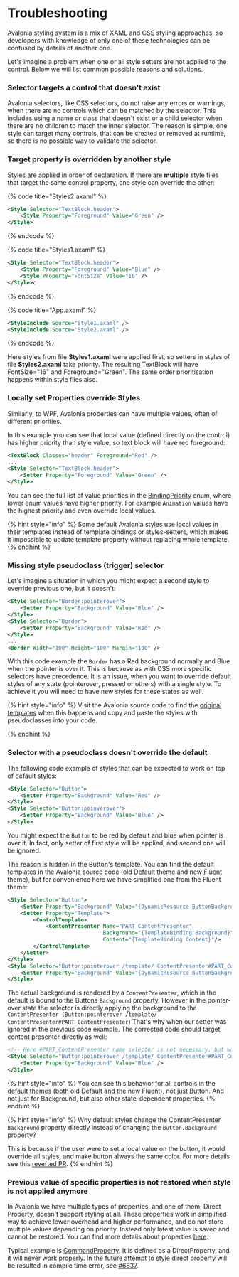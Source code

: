# Troubleshooting

Avalonia styling system is a mix of XAML and CSS styling approaches, so developers with knowledge of only one of these technologies can be confused by details of another one.

Let's imagine a problem when one or all style setters are not applied to the control. Below we will list common possible reasons and solutions.

### Selector targets a control that doesn't exist

Avalonia selectors, like CSS selectors, do not raise any errors or warnings, when there are no controls which can be matched by the selector. This includes using a name or class that doesn't exist or a child selector when there are no children to match the inner selector. The reason is simple, one style can target many controls, that can be created or removed at runtime, so there is no possible way to validate the selector.

### Target property is overridden by another style

Styles are applied in order of declaration. If there are **multiple** style files that target the same control property, one style can override the other:

{% code title="Styles2.axaml" %}
```xml
<Style Selector="TextBlock.header">
    <Style Property="Foreground" Value="Green" />
</Style>
```
{% endcode %}

{% code title="Styles1.axaml" %}
```xml
<Style Selector="TextBlock.header">
    <Style Property="Foreground" Value="Blue" />
    <Style Property="FontSize" Value="16" />
</Style>c
```
{% endcode %}

{% code title="App.axaml" %}
```xml
<StyleInclude Source="Style1.axaml" />
<StyleInclude Source="Style2.axaml" />
```
{% endcode %}

Here styles from file **Styles1.axaml** were applied first, so setters in styles of file **Styles2.axaml** take priority. The resulting TextBlock will have FontSize="16" and Foreground="Green". The same order prioritisation happens within style files also.

### Locally set Properties override Styles

Similarly, to WPF, Avalonia properties can have multiple values, often of different priorities.&#x20;

In this example you can see that local value (defined directly on the control) has higher priority than style value, so text block will have red foreground:

```xml
<TextBlock Classes="header" Foreground="Red" />
...
<Style Selector="TextBlock.header">
    <Setter Property="Foreground" Value="Green" />
</Style>
```

You can see the full list of value priorities in the [BindingPriority](http://reference.avaloniaui.net/api/Avalonia.Data/BindingPriority/) enum, where lower enum values have higher priority. For example `Animation` values have the highest priority and even override local values.

{% hint style="info" %}
Some default Avalonia styles use local values in their templates instead of template bindings or styles-setters, which makes it impossible to update template property without replacing whole template.
{% endhint %}

### Missing style pseudoclass (trigger) selector

Let's imagine a situation in which you might expect a second style to override previous one, but it doesn't:

```xml
<Style Selector="Border:pointerover">
    <Setter Property="Background" Value="Blue" />
</Style>
<Style Selector="Border">
    <Setter Property="Background" Value="Red" />
</Style>
...
<Border Width="100" Height="100" Margin="100" />
```

With this code example the `Border` has a Red background normally and Blue when the pointer is over it. This is because as with CSS more specific selectors have precedence. It is an issue, when you want to override default styles of any state (pointerover, pressed or others) with a single style. To achieve it you will need to have new styles for these states as well.&#x20;

{% hint style="info" %}
Visit the Avalonia source code to find the [original templates](https://github.com/AvaloniaUI/Avalonia/tree/master/src/Avalonia.Themes.Fluent/Controls) when this happens and copy and paste the styles with pseudoclasses into your code.


{% endhint %}



### Selector with a pseudoclass doesn't override the default

The following code example of styles that can be expected to work on top of default styles:

```xml
<Style Selector="Button">
    <Setter Property="Background" Value="Red" />
</Style>
<Style Selector="Button:poinverover">
    <Setter Property="Background" Value="Blue" />
</Style>
```

You might expect the `Button` to be red by default and blue when pointer is over it. In fact, only setter of first style will be applied, and second one will be ignored.&#x20;

The reason is hidden in the Button's template. You can find the default templates in the Avalonia source code (old [Default](https://github.com/AvaloniaUI/Avalonia/blob/master/src/Avalonia.Themes.Default/Button.xaml) theme and new [Fluent](https://github.com/AvaloniaUI/Avalonia/blob/master/src/Avalonia.Themes.Fluent/Controls/Button.xaml) theme), but for convenience here we have simplified one from the Fluent theme:

```xml
<Style Selector="Button">
    <Setter Property="Background" Value="{DynamicResource ButtonBackground}"/>
    <Setter Property="Template">
        <ControlTemplate>
            <ContentPresenter Name="PART_ContentPresenter"
                              Background="{TemplateBinding Background}"
                              Content="{TemplateBinding Content}"/>
        </ControlTemplate>
    </Setter>
</Style>
<Style Selector="Button:pointerover /template/ ContentPresenter#PART_ContentPresenter">
    <Setter Property="Background" Value="{DynamicResource ButtonBackgroundPointerOver}" />
</Style>
```

The actual background is rendered by a `ContentPresenter`, which in the default is bound to the Buttons `Background` property. However in the pointer-over state the selector is directly applying the background to the `ContentPresenter (Button:pointerover /template/ ContentPresenter#PART_ContentPresenter`) That's why when our setter was ignored in the previous code example. The corrected code should target content presenter directly as well:

```xml
<!-- Here #PART_ContentPresenter name selector is not necessary, but was added to have more specific style -->
<Style Selector="Button:pointerover /template/ ContentPresenter#PART_ContentPresenter">
    <Setter Property="Background" Value="Blue" />
</Style>
```

{% hint style="info" %}
You can see this behavior for all controls in the default themes (both old Default and the new Fluent), not just Button. And not just for Background, but also other state-dependent properties.
{% endhint %}

{% hint style="info" %}
Why default styles change the ContentPresenter `Background` property directly instead of changing the `Button.Background` property?&#x20;

This is because if the user were to set a local value on the button, it would override all styles, and make button always the same color. For more details see this [reverted PR](https://github.com/AvaloniaUI/Avalonia/pull/2662#issuecomment-515764732).
{% endhint %}


### Previous value of specific properties is not restored when style is not applied anymore

In Avalonia we have multiple types of properties, and one of them, Direct Property, doesn't support styling at all. These properties work in simplified way to achieve lower overhead and higher performance, and do not store multiple values depending on priority. Instead only latest value is saved and cannot be restored. You can find more details about properties [here](../authoring-controls/defining-properties.md#direct-avaloniaproperties).

Typical example is [CommandProperty](http://reference.avaloniaui.net/api/Avalonia.Controls/Button/B9689B29). It is defined as a DirectProperty, and it will never work properly.
In the future attempt to style direct property will be resulted in compile time error, see [#6837](https://github.com/AvaloniaUI/Avalonia/issues/6837).
